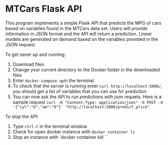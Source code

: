 # MTCars Flask API

This program implements a simple Flask API that predicts the MPG of cars based on variables found in the MTCars data set. Users will provide information in JSON format and the API will return a prediction. Linear models are generated on demand based on the variables provided in the JSON request. 

To get sever up and running:
1. Download files
2. Change your current directory to the Docker folder in the downloaded files
3. Enter `docker-compose up`in the terminal
4. To check that the server is running enter `curl http://localhost:5000/`, you should get a list of variables that you can use for prediction
5. You can now ask the API to run predictions with json requets. Here is a sample request `curl -H "Content-Type: application/json" -X POST -d '{"cyl":"6","am":"0"}' "http://localhost:5000/predict_price"`
 
 To stop the API:
 1. Type `ctrl-C` in the terminal window. 
 2. Check for open docker instance with `docker container ls`
 3. Stop an instance with `docker container kill <container-name>``
